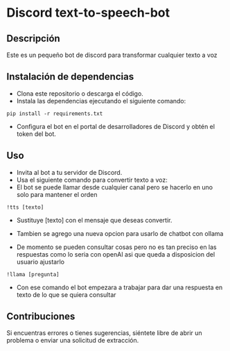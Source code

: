 # Discord text-to-speech-bot


## Descripción
Este es un pequeño bot de discord para transformar cualquier texto a voz



## Instalación de dependencias 

* Clona este repositorio o descarga el código.
* Instala las dependencias ejecutando el siguiente comando:

```
pip install -r requirements.txt
```
* Configura el bot en el portal de desarrolladores de Discord y obtén el token del bot.





## Uso 

* Invita al bot a tu servidor de Discord.
* Usa el siguiente comando para convertir texto a voz:
* El bot se puede llamar desde cualquier canal pero se hacerlo en uno solo para mantener el orden
```
!tts [texto]
```
* Sustituye [texto] con el mensaje que deseas convertir.


* Tambien se agrego una nueva opcion para usarlo de chatbot con ollama
* De momento se pueden consultar cosas pero no es tan preciso en las respuestas como lo seria con openAI asi que queda a disposicion del usuario ajustarlo

```
!llama [pregunta]
```
* Con ese comando el bot empezara a trabajar para dar una respuesta en texto de lo que se quiera consultar

## Contribuciones
Si encuentras errores o tienes sugerencias, siéntete libre de abrir un problema o enviar una solicitud de extracción.
